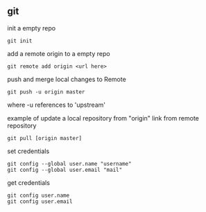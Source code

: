 git
---
  init a empty repo
  ```
  git init
  ```

  add a remote origin to a empty repo
  ```
  git remote add origin <url here>
  ```

  push and merge local changes to Remote
  ```
  git push -u origin master
  ```
  where -u references to 'upstream'

  example of update a local repository from "origin" link from remote repository
  ```
  git pull [origin master]
  ```

  set credentials
  ```
  git config --global user.name "username"
  git config --global user.email "mail"
  ```
  get credentials
  ```
  git config user.name
  git config user.email
  ```

